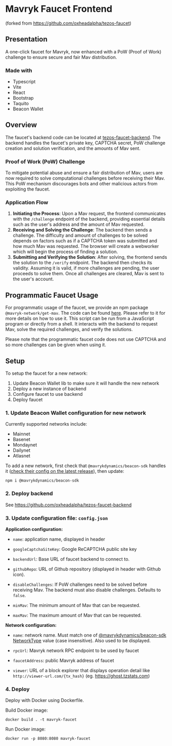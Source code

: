 # Mavryk Faucet Frontend

(forked from https://github.com/oxheadalpha/tezos-faucet)

## Presentation

A one-click faucet for Mavryk, now enhanced with a PoW (Proof of Work) challenge to ensure secure and fair Mav distribution.

### Made with

- Typescript
- Vite
- React
- Bootstrap
- Taquito
- Beacon Wallet

## Overview

The faucet's backend code can be located at [tezos-faucet-backend](https://github.com/oxheadalpha/tezos-faucet-backend). The backend handles the faucet's private key, CAPTCHA secret, PoW challenge creation and solution verification, and the amounts of Mav sent.

### Proof of Work (PoW) Challenge

To mitigate potential abuse and ensure a fair distribution of Mav, users are now required to solve computational challenges before receiving their Mav. This PoW mechanism discourages bots and other malicious actors from exploiting the faucet.

### Application Flow

1. **Initiating the Process**: Upon a Mav request, the frontend communicates with the `/challenge` endpoint of the backend, providing essential details such as the user's address and the amount of Mav requested.
2. **Receiving and Solving the Challenge**: The backend then sends a challenge. The difficulty and amount of challenges to be solved depends on factors such as if a CAPTCHA token was submitted and how much Mav was requested. The browser will create a webworker which will begin the process of finding a solution.
3. **Submitting and Verifying the Solution**: After solving, the frontend sends the solution to the `/verify` endpoint. The backend then checks its validity. Assuming it is valid, if more challenges are pending, the user proceeds to solve them. Once all challenges are cleared, Mav is sent to the user's account.

## Programmatic Faucet Usage

For programmatic usage of the faucet, we provide an npm package `@mavryk-network/get-mav`. The code can be found [here](https://github.com/mavryk-network/mavryk-faucet/tree/main/getMav). Please refer to it for more details on how to use it. This script can be run from a JavaScript program or directly from a shell. It interacts with the backend to request Mav, solve the required challenges, and verify the solutions.

Please note that the programmatic faucet code does not use CAPTCHA and so more challenges can be given when using it.

## Setup

To setup the faucet for a new network:

1. Update Beacon Wallet lib to make sure it will handle the new network
2. Deploy a new instance of backend
3. Configure faucet to use backend
4. Deploy faucet

### 1. Update Beacon Wallet configuration for new network

Currently supported networks include:

- Mainnet
- Basenet
- Mondaynet
- Dailynet
- Atlasnet

To add a new network, first check that `@mavrykdynamics/beacon-sdk` handles it ([check their config on the latest release](https://github.com/airgap-it/beacon-sdk/blob/v4.0.6/packages/beacon-types/src/types/beacon/NetworkType.ts)), then update:

```
npm i @mavrykdynamics/beacon-sdk
```

### 2. Deploy backend

See https://github.com/oxheadalpha/tezos-faucet-backend

### 3. Update configuration file: `config.json`

**Application configuration:**

- `name`: application name, displayed in header

- `googleCaptchaSiteKey`: Google ReCAPTCHA public site key

- `backendUrl`: Base URL of faucet backend to connect to.

- `githubRepo`: URL of Github repository (displayed in header with Github icon).

- `disableChallenges`: If PoW challenges need to be solved before receiving Mav. The backend must also disable challenges. Defaults to `false`.

- `minMav`: The minimum amount of Mav that can be requested.
- `maxMav`: The maximum amount of Mav that can be requested.

**Network configuration:**

- `name`: network name. Must match one of [@mavrykdynamics/beacon-sdk NetworkType](https://github.com/airgap-it/beacon-sdk/blob/v4.0.6/packages/beacon-types/src/types/beacon/NetworkType.ts) value (case insensitive). Also used to be displayed.

- `rpcUrl`: Mavryk network RPC endpoint to be used by faucet

- `faucetAddress`: public Mavryk address of faucet

- `viewer`: URL of a block explorer that displays operation detail like `http://viewer-url.com/{tx_hash}` (eg. https://ghost.tzstats.com)

### 4. Deploy

Deploy with Docker using Dockerfile.

Build Docker image:

```
docker build . -t mavryk-faucet
```

Run Docker image:

```
docker run -p 8080:8080 mavryk-faucet
```
